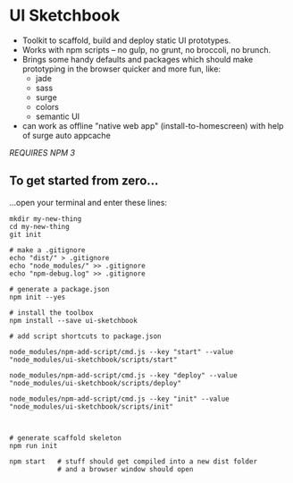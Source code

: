# UI Sketchbook

- Toolkit to scaffold, build and deploy static UI prototypes.
- Works with npm scripts – no gulp, no grunt, no broccoli, no brunch.
- Brings some handy defaults and packages which should make prototyping in the browser quicker and more fun, like:
    - jade
    - sass
    - surge
    - colors
    - semantic UI
- can work as offline "native web app" (install-to-homescreen) with help of surge auto appcache

*REQUIRES NPM 3*

## To get started from zero...

...open your terminal and enter these lines:

```
mkdir my-new-thing
cd my-new-thing 
git init

# make a .gitignore
echo "dist/" > .gitignore
echo "node_modules/" >> .gitignore
echo "npm-debug.log" >> .gitignore

# generate a package.json
npm init --yes

# install the toolbox
npm install --save ui-sketchbook

# add script shortcuts to package.json

node_modules/npm-add-script/cmd.js --key "start" --value "node_modules/ui-sketchbook/scripts/start"

node_modules/npm-add-script/cmd.js --key "deploy" --value "node_modules/ui-sketchbook/scripts/deploy"

node_modules/npm-add-script/cmd.js --key "init" --value "node_modules/ui-sketchbook/scripts/init"



# generate scaffold skeleton
npm run init

npm start   # stuff should get compiled into a new dist folder
            # and a browser window should open

```

